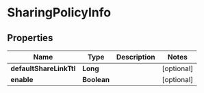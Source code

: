 

# SharingPolicyInfo


## Properties

Name | Type | Description | Notes
------------ | ------------- | ------------- | -------------
**defaultShareLinkTtl** | **Long** |  |  [optional]
**enable** | **Boolean** |  |  [optional]



